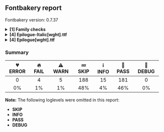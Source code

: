 ## Fontbakery report

Fontbakery version: 0.7.37

<details>
<summary><b>[1] Family checks</b></summary>
<details>
<summary>⚠ <b>WARN:</b> Is the command `ftxvalidator` (Apple Font Tool Suite) available?</summary>

* [com.google.fonts/check/ftxvalidator_is_available](https://font-bakery.readthedocs.io/en/latest/fontbakery/profiles/universal.html#com.google.fonts/check/ftxvalidator_is_available)
<pre>--- Rationale ---
There&#x27;s no reasonable (and legal) way to run the command `ftxvalidator` of the
Apple Font Tool Suite on a non-macOS machine. I.e. on GNU+Linux or Windows etc.
If Font Bakery is not running on an OSX machine, the machine running Font Bakery
could access `ftxvalidator` on OSX, e.g. via ssh or a remote procedure call
(rpc).
There&#x27;s an ssh example implementation at:
https://github.com/googlefonts/fontbakery/blob/main/prebuilt/workarounds
/ftxvalidator/ssh-implementation/ftxvalidator</pre>

* ⚠ **WARN** Could not find ftxvalidator. [code: ftxvalidator-available]

</details>
<br>
</details>
<details>
<summary><b>[4] Epilogue-Italic[wght].ttf</b></summary>
<details>
<summary>🔥 <b>FAIL:</b> Ensure variable fonts include an avar table.</summary>

* [com.google.fonts/check/mandatory_avar_table](https://font-bakery.readthedocs.io/en/latest/fontbakery/profiles/googlefonts.html#com.google.fonts/check/mandatory_avar_table)
<pre>--- Rationale ---
Most variable fonts should include an avar table to correctly define axes
progression rates.
For example, a weight axis from 0% to 100% doesn&#x27;t map directly to 100 to 1000,
because a 10% progression from 0% may be too much to define the 200, while 90%
may be too little to define the 900.
If the progression rates of axes is linear, this check can be ignored. Fontmake
will also skip adding an avar table if the progression rates are linear.
However, we still recommend designers visually proof each instance is at the
desired weight, width etc.</pre>

* 🔥 **FAIL** This variable font does not have an avar table. [code: missing-avar]

</details>
<details>
<summary>🔥 <b>FAIL:</b> Check glyphs do not have components which are themselves components.</summary>

* [com.google.fonts/check/glyf_nested_components](https://font-bakery.readthedocs.io/en/latest/fontbakery/profiles/glyf.html#com.google.fonts/check/glyf_nested_components)
<pre>--- Rationale ---
There have been bugs rendering variable fonts with nested components.
Additionally, some static fonts with nested components have been reported to
have rendering and printing issues.
For more info, see:
* https://github.com/googlefonts/fontbakery/issues/2961
* https://github.com/arrowtype/recursive/issues/412</pre>

* 🔥 **FAIL** The following glyphs have components which themselves are component glyphs:
	* uni01EF
	* iogonek
	* uni01C6.sc
	* onehalf
	* onehalf
	* onequarter
	* onequarter
	* threequarters
	* threequarters
	* oneeighth and 10 more. [code: found-nested-components]

</details>
<details>
<summary>⚠ <b>WARN:</b> Is there kerning info for non-ligated sequences?</summary>

* [com.google.fonts/check/kerning_for_non_ligated_sequences](https://font-bakery.readthedocs.io/en/latest/fontbakery/profiles/googlefonts.html#com.google.fonts/check/kerning_for_non_ligated_sequences)
<pre>--- Rationale ---
Fonts with ligatures should have kerning on the corresponding non-ligated
sequences for text where ligatures aren&#x27;t used (eg
https://github.com/impallari/Raleway/issues/14).</pre>

* ⚠ **WARN** GPOS table lacks kerning info for the following non-ligated sequences:
	- f + f
	- f + i
	- i + f
	- f + l
	- l + f
	- i + l

   [code: lacks-kern-info]

</details>
<details>
<summary>⚠ <b>WARN:</b> Ensure Stylistic Sets have description.</summary>

* [com.google.fonts/check/stylisticset_description](https://font-bakery.readthedocs.io/en/latest/fontbakery/profiles/googlefonts.html#com.google.fonts/check/stylisticset_description)
<pre>--- Rationale ---
Stylistic sets should provide description text. Programs such as InDesign,
TextEdit and Inkscape use that info to display to the users so that they know
what a given stylistic set offers.</pre>

* ⚠ **WARN** The stylistic set ss01 lacks a description string on the 'name' table. [code: missing-description]

</details>
<br>
</details>
<details>
<summary><b>[4] Epilogue[wght].ttf</b></summary>
<details>
<summary>🔥 <b>FAIL:</b> Ensure variable fonts include an avar table.</summary>

* [com.google.fonts/check/mandatory_avar_table](https://font-bakery.readthedocs.io/en/latest/fontbakery/profiles/googlefonts.html#com.google.fonts/check/mandatory_avar_table)
<pre>--- Rationale ---
Most variable fonts should include an avar table to correctly define axes
progression rates.
For example, a weight axis from 0% to 100% doesn&#x27;t map directly to 100 to 1000,
because a 10% progression from 0% may be too much to define the 200, while 90%
may be too little to define the 900.
If the progression rates of axes is linear, this check can be ignored. Fontmake
will also skip adding an avar table if the progression rates are linear.
However, we still recommend designers visually proof each instance is at the
desired weight, width etc.</pre>

* 🔥 **FAIL** This variable font does not have an avar table. [code: missing-avar]

</details>
<details>
<summary>🔥 <b>FAIL:</b> Check glyphs do not have components which are themselves components.</summary>

* [com.google.fonts/check/glyf_nested_components](https://font-bakery.readthedocs.io/en/latest/fontbakery/profiles/glyf.html#com.google.fonts/check/glyf_nested_components)
<pre>--- Rationale ---
There have been bugs rendering variable fonts with nested components.
Additionally, some static fonts with nested components have been reported to
have rendering and printing issues.
For more info, see:
* https://github.com/googlefonts/fontbakery/issues/2961
* https://github.com/arrowtype/recursive/issues/412</pre>

* 🔥 **FAIL** The following glyphs have components which themselves are component glyphs:
	* uni01EF
	* iogonek
	* uni01C6.sc
	* onehalf
	* onehalf
	* onequarter
	* onequarter
	* threequarters
	* threequarters
	* oneeighth and 10 more. [code: found-nested-components]

</details>
<details>
<summary>⚠ <b>WARN:</b> Is there kerning info for non-ligated sequences?</summary>

* [com.google.fonts/check/kerning_for_non_ligated_sequences](https://font-bakery.readthedocs.io/en/latest/fontbakery/profiles/googlefonts.html#com.google.fonts/check/kerning_for_non_ligated_sequences)
<pre>--- Rationale ---
Fonts with ligatures should have kerning on the corresponding non-ligated
sequences for text where ligatures aren&#x27;t used (eg
https://github.com/impallari/Raleway/issues/14).</pre>

* ⚠ **WARN** GPOS table lacks kerning info for the following non-ligated sequences:
	- f + f
	- f + i
	- i + f
	- f + l
	- l + f
	- i + l

   [code: lacks-kern-info]

</details>
<details>
<summary>⚠ <b>WARN:</b> Ensure Stylistic Sets have description.</summary>

* [com.google.fonts/check/stylisticset_description](https://font-bakery.readthedocs.io/en/latest/fontbakery/profiles/googlefonts.html#com.google.fonts/check/stylisticset_description)
<pre>--- Rationale ---
Stylistic sets should provide description text. Programs such as InDesign,
TextEdit and Inkscape use that info to display to the users so that they know
what a given stylistic set offers.</pre>

* ⚠ **WARN** The stylistic set ss01 lacks a description string on the 'name' table. [code: missing-description]

</details>
<br>
</details>

### Summary

| 💔 ERROR | 🔥 FAIL | ⚠ WARN | 💤 SKIP | ℹ INFO | 🍞 PASS | 🔎 DEBUG |
|:-----:|:----:|:----:|:----:|:----:|:----:|:----:|
| 0 | 4 | 5 | 188 | 15 | 181 | 0 |
| 0% | 1% | 1% | 48% | 4% | 46% | 0% |

**Note:** The following loglevels were omitted in this report:
* **SKIP**
* **INFO**
* **PASS**
* **DEBUG**
